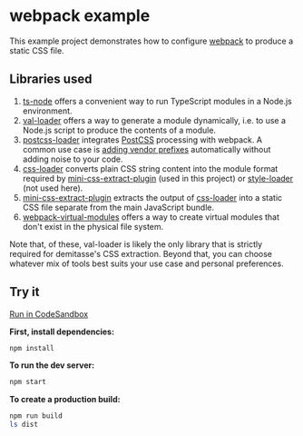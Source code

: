 # webpack example

This example project demonstrates how to configure
[webpack](https://webpack.js.org) to produce a static CSS file.

## Libraries used
1. [ts-node](https://github.com/TypeStrong/ts-node) offers a convenient way to
   run TypeScript modules in a Node.js environment.
2. [val-loader](https://webpack.js.org/loaders/val-loader) offers a way to
   generate a module dynamically, i.e. to use a Node.js script to produce the
   contents of a module.
3. [postcss-loader](https://webpack.js.org/loaders/postcss-loader)
   integrates [PostCSS](https://postcss.org) processing with webpack. A common
   use case is
   [adding vendor prefixes](https://github.com/postcss/autoprefixer)
   automatically without adding noise to your code.
4. [css-loader](https://webpack.js.org/loaders/css-loader) converts plain CSS
   string content into the module format required by
   [mini-css-extract-plugin](https://webpack.js.org/plugins/mini-css-extract-plugin)
   (used in this project) or
   [style-loader](https://webpack.js.org/loaders/style-loader) (not used here).
5. [mini-css-extract-plugin](https://webpack.js.org/plugins/mini-css-extract-plugin)
   extracts the output of
   [css-loader](https://webpack.js.org/loaders/css-loader) into a static CSS
   file separate from the main JavaScript bundle.
6. [webpack-virtual-modules](http://github.com/sysgears/webpack-virtual-modules)
   offers a way to create virtual modules that don't exist in the physical file
   system.

Note that, of these, val-loader is likely the only library that is strictly
required for demitasse's CSS extraction. Beyond that, you can choose whatever
mix of tools best suits your use case and personal preferences.

## Try it

[Run in CodeSandbox](https://codesandbox.io/s/github/nsaunders/demitasse/tree/master/examples/webpack?file=/src/Example.tsx)

**First, install dependencies:**
```bash
npm install
```

**To run the dev server:**
```bash
npm start
```

**To create a production build:**
```bash
npm run build
ls dist
```
